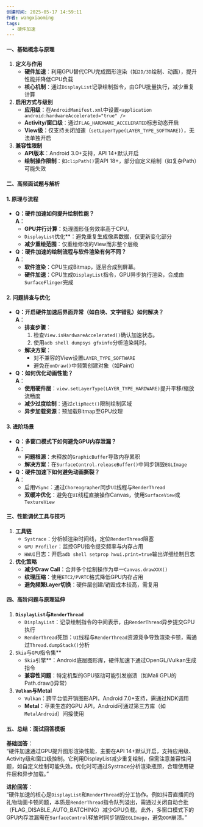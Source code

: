 ```yaml
---
创建时间: 2025-05-17 14:59:11
作者: wangxiaoming
tags:
  - 硬件加速
---
```

#### 一、基础概念与原理
1. ​**定义与作用**​
    - ​**硬件加速**​：利用GPU替代CPU完成图形渲染（如`2D/3D`绘制、动画），提升性能并降低CPU负载
    - ​**核心机制**​：通过`DisplayList`记录绘制指令，由GPU批量执行，减少重复计算
2. ​**启用方式与级别**​
    - ​**应用级**​：在`AndroidManifest.xml`中设置`<application android:hardwareAccelerated="true" />`
    - ​**Activity/窗口级**​：通过`FLAG_HARDWARE_ACCELERATED`标志动态开启
    - ​**View级**​：仅支持关闭加速（`setLayerType(LAYER_TYPE_SOFTWARE)`），无法单独开启
3. ​**兼容性限制**​
    - ​**API版本**​：Android 3.0+支持，API 14+默认开启
    - ​**绘制操作限制**​：如`clipPath()`需API 18+，部分自定义绘制（如复杂Path）可能失效

#### 二、高频面试题与解析
#### **1. 原理与流程**​
- ​**Q：硬件加速如何提升绘制性能？​**​  
    ​**A**​：
    - ​**GPU并行计算**​：处理图形任务效率高于CPU。
    - `​DisplayList`优化**​：避免重复生成像素数据，仅更新变化部分
    - ​**减少重绘范围**​：仅重绘修改的View而非整个层级
- ​**Q：硬件加速的绘制流程与软件渲染有何不同？​**​  
    ​**A**​：
    - ​**软件渲染**​：CPU生成Bitmap，逐层合成到屏幕。
    - ​**硬件加速**​：CPU生成`DisplayList`指令，GPU异步执行渲染，合成由`SurfaceFlinger`完成
#### ​**2. 问题排查与优化**​
- ​**Q：开启硬件加速后界面异常（如白块、文字错乱）如何解决？​**​  
    ​**A**​：
    - ​**排查步骤**​：
        1. 检查`View.isHardwareAccelerated()`确认加速状态。
        2. 使用`adb shell dumpsys gfxinfo`分析渲染耗时。
    - ​**解决方案**​：
        - 对不兼容的View设置`LAYER_TYPE_SOFTWARE`
        - 避免在`onDraw()`中频繁创建对象（如Paint）
- ​**Q：如何优化动画性能？​**​  
    ​**A**​：
    - ​**使用硬件层**​：`view.setLayerType(LAYER_TYPE_HARDWARE)`提升平移/缩放流畅度
    - ​**减少过度绘制**​：通过`clipRect()`限制绘制区域
    - ​**异步加载资源**​：预加载Bitmap至GPU纹理
#### ​**3. 进阶场景**​

- ​**Q：多窗口模式下如何避免GPU内存泄漏？​**​  
    ​**A**​：
    - ​**问题根源**​：未释放的`GraphicBuffer`导致内存累积
    - ​**解决方案**​：在`SurfaceControl.releaseBuffer()`中同步销毁`EGLImage`
- ​**Q：硬件加速下如何避免动画撕裂？​**​  
    ​**A**​：
    - ​启用`VSync`​：通过`Choreographer`同步`UI`线程与`RenderThread`
    - ​**双缓冲优化**​：避免在`UI`线程直接操作Canvas，使用`SurfaceView`或`TextureView`
#### 三、性能调优工具与技巧
1. ​**工具链**​
    - ​`Systrace`​：分析帧渲染时间线，定位`RenderThread`阻塞
    - `​GPU Profiler`​：监控GPU指令提交频率与内存占用
    - ​`HWUI`日志​：开启`adb shell setprop hwui.print=true`输出详细绘制日志
2. ​**优化策略**​
    - ​**减少Draw Call**​：合并多个绘制操作为单一`Canvas.drawXXX()`
    - ​**纹理压缩**​：使用`ETC2/PVRTC`格式降低GPU内存占用
    - ​**避免频繁Layer切换**​：硬件层创建/销毁成本较高，需复用
#### 四、高阶问题与原理延伸
1. ​**`DisplayList`与`RenderThread`**​
    - ​`DisplayList`​：记录绘制指令的中间表示，由`RenderThread`异步提交GPU执行
    - ​`RenderThread`死锁：`UI`线程与`RenderThread`资源竞争导致渲染卡顿，需通过`Thread.dumpStack()`分析
2. ​`Skia`与`GPU`指令集**​
    - `​Skia`引擎**​：Android底层图形库，硬件加速下通过OpenGL/Vulkan生成指令
    - ​**兼容性问题**​：特定机型的GPU驱动可能引发崩溃（如Mali GPU的Path.draw()异常）
3. ​**`Vulkan`与Metal**​
    - ​`Vulkan`​：跨平台低开销图形API，Android 7.0+支持，需通过NDK调用
    - ​**Metal**​：苹果生态的GPU API，Android可通过第三方库（如`MetalAndroid`）间接使用
#### 五、总结：面试回答模板
**基础回答**​：  
“硬件加速通过GPU提升图形渲染性能，主要在API 14+默认开启，支持应用级、Activity级和窗口级控制。它利用DisplayList减少重复绘制，但需注意兼容性问题，如自定义绘制可能失效。优化时可通过Systrace分析渲染瓶颈，合理使用硬件层和异步加载。”

​**进阶回答**​：  
“硬件加速的核心是`DisplayList`和`RenderThread`的分工协作。例如抖音直播间的礼物动画卡顿问题，本质是`RenderThread`指令队列溢出，需通过关闭自动合批（FLAG_DISABLE_AUTO_BATCHING）减少GPU负载。此外，多窗口模式下的GPU内存泄漏需在`SurfaceControl`释放时同步销毁`EGLImage`，避免`OOM`崩溃。”